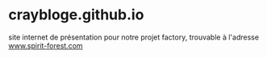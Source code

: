 # craybloge.github.io

site internet de présentation pour notre projet factory, trouvable à l'adresse www.spirit-forest.com
